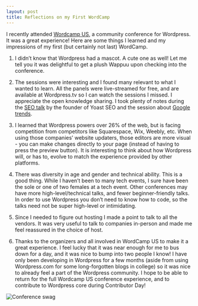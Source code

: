 ```yaml
---
layout: post
title: Reflections on my First WordCamp
---
```


I recently attended [Wordcamp US](https://2016.us.wordcamp.org), a community conference for Wordpress. It was a great experience! Here are some things I learned and my impressions of my first (but certainly not last) WordCamp.

1. I didn’t know that Wordpress had a mascot. A cute one as well! Let me tell you it was delightful to get a plush Wappuu upon checking into the conference.

2. The sessions were interesting and I found many relevant to what I wanted to learn. All the panels were live-streamed for free, and are available at Wordpress.tv so I can watch the sessions I missed. I appreciate the open knowledge sharing. I took plenty of notes during the [SEO talk](http://wordpress.tv/2016/12/11/joost-de-valk-wordpress-and-seo-in-2016) by the founder of Yoast SEO and the session about [Google trends](http://wordpress.tv/2016/12/11/maile-ohye-a-view-from-google-the-latest-in-google-and-google).

3. I learned that Wordpress powers over 26% of the web, but is facing competition from competitors like Squarespace, Wix, Weebly, etc. When using those companies’ website updaters, those editors are more visual -  you can make changes directly to your page (instead of having to press the preview button). It is interesting to think about how Wordpress will, or has to, evolve to match the experience provided by other platforms.

4. There was diversity in age and gender and technical ability. This is a good thing. While I haven’t been to many tech events, I sure have been the sole or one of two females at a tech event. Other conferences may have more high-level/technical talks, and fewer beginner-friendly talks. In order to use Wordpress you don’t need to know how to code, so the talks need not be super high-level or intimidating.

5. Since I needed to figure out hosting I made a point to talk to all the vendors. It was very useful to talk to companies in-person and made me feel reassured in the choice of host.

6. Thanks to the organizers and all involved in WordCamp US to make it a great experience. I feel lucky that it was near enough for me to bus down for a day, and it was nice to bump into two people I know! I have only been developing in Wordpress for a few months (aside from using Wordpress.com for some long-forgotten blogs in college) so it was nice to already feel a part of the Wordpress community. I hope to be able to return for the full Wordcamp US conference experience, and to contribute to Wordpress core during Contributor Day!

![Conference swag]({{site.url}}/assets/wordcamp-us-swag.jpg)